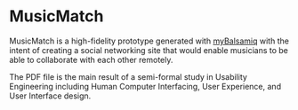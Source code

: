 # MusicMatch

MusicMatch is a high-fidelity prototype generated with [myBalsamiq](https://www.mybalsamiq.com/) with the intent of creating a social networking site that would enable musicians to be able to collaborate with each other remotely.  

The PDF file is the  main result of a semi-formal study in Usability Engineering including Human Computer Interfacing, User Experience, and User Interface design.


